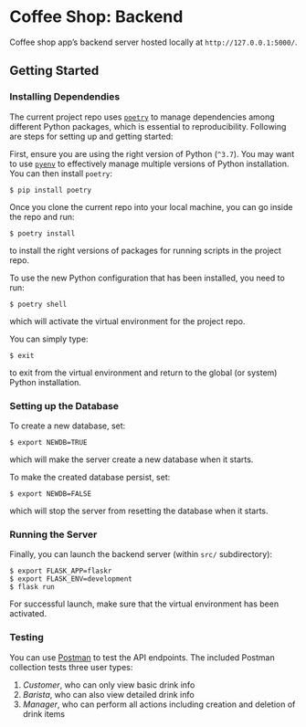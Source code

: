 # Coffee Shop: Backend

Coffee shop app’s backend server hosted locally at `http://127.0.0.1:5000/`.

## Getting Started

### Installing Dependendies

The current project repo uses [`poetry`](https://python-poetry.org/docs/) to manage
dependencies among different Python packages, which is essential to reproducibility.
Following are steps for setting up and getting started:

First, ensure you are using the right version of Python (`^3.7`). You may want to
use [`pyenv`](https://github.com/pyenv/pyenv) to effectively manage multiple versions
of Python installation. You can then install `poetry`:
```
$ pip install poetry
```

Once you clone the current repo into your local machine, you can go inside the repo and run:
```
$ poetry install
```
to install the right versions of packages for running scripts in the project repo.

To use the new Python configuration that has been installed, you need to run:
```
$ poetry shell
```
which will activate the virtual environment for the project repo.

You can simply type:
```
$ exit
```
to exit from the virtual environment and return to the global (or system) Python installation.

### Setting up the Database

To create a new database, set:
```
$ export NEWDB=TRUE
```
which will make the server create a new database when it starts.

To make the created database persist, set:
```
$ export NEWDB=FALSE
```
which will stop the server from resetting the database when it starts.

### Running the Server

Finally, you can launch the backend server (within `src/` subdirectory):
```
$ export FLASK_APP=flaskr
$ export FLASK_ENV=development
$ flask run
```

For successful launch, make sure that the virtual environment has been activated.

### Testing

You can use [Postman](https://getpostman.com) to test the API endpoints.
The included Postman collection tests three user types:
1. *Customer*, who can only view basic drink info
2. *Barista*, who can also view detailed drink info
3. *Manager*, who can perform all actions including creation and deletion of drink items
